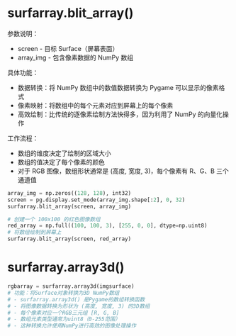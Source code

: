 # surfarray.blit_array()

参数说明：

* screen - 目标 Surface（屏幕表面）
* array_img - 包含像素数据的 NumPy 数组

具体功能：

* 数据转换：将 NumPy 数组中的数值数据转换为 Pygame 可以显示的像素格式
* 像素映射：将数组中的每个元素对应到屏幕上的每个像素
* 高效绘制：比传统的逐像素绘制方法快得多，因为利用了 NumPy 的向量化操作

工作流程：

* 数组的维度决定了绘制的区域大小
* 数组的值决定了每个像素的颜色
* 对于 RGB 图像，数组形状通常是 (高度, 宽度, 3)，每个像素有 R、G、B 三个通道值

```python
array_img = np.zeros((128, 128), int32)
screen = pg.display.set_mode(array_img.shape[:2], 0, 32)
surfarray.blit_array(screen, array_img)

# 创建一个 100x100 的红色图像数组
red_array = np.full((100, 100, 3), [255, 0, 0], dtype=np.uint8)
# 将数组绘制到屏幕上
surfarray.blit_array(screen, red_array)
```

# surfarray.array3d()

```python
rgbarray = surfarray.array3d(imgsurface)
# 功能：将Surface对象转换为3D NumPy数组
# - surfarray.array3d() 是Pygame的数组转换函数
# - 将图像数据转换为形状为 (高度, 宽度, 3) 的3D数组
# - 每个像素对应一个RGB三元组 [R, G, B]
# - 数组元素类型通常为uint8（0-255范围）
# - 这种转换允许使用NumPy进行高效的图像处理操作
```